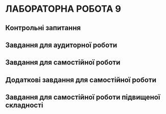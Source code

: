 ЛАБОРАТОРНА РОБОТА 9
=============
Контрольні запитання
------------------



Завдання для аудиторної роботи
--------------



Завдання для самостійної роботи
------------------



Додаткові завдання для самостійної роботи
--------------------




Завдання для самостійної роботи підвищеної складності
------------------






